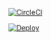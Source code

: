 [![CircleCI](https://circleci.com/gh/mikesimps/Volunteers-for-Salesforce/tree/kramden-master.svg?style=svg)](https://circleci.com/gh/mikesimps/Volunteers-for-Salesforce/tree/kramden-master)

[![Deploy](https://deploy-to-sfdx.com/dist/assets/images/DeployToSFDX.svg)](https://deploy-to-sfdx.com)